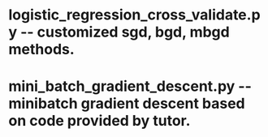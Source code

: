 # logistic_regression_cross_validate.py -- customized sgd, bgd, mbgd methods.
# mini_batch_gradient_descent.py -- minibatch gradient descent based on code provided by tutor.
